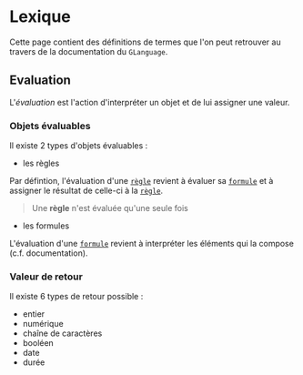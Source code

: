 # Lexique

Cette page contient des définitions de termes que l'on peut retrouver au travers de la documentation du `GLanguage`.

## Evaluation <a name="evaluation"></a>

L'_évaluation_ est l'action d'interpréter un objet et de lui assigner une valeur.

### Objets évaluables

Il existe 2 types d'objets évaluables :

- les règles

Par défintion, l'évaluation d'une [`règle`][rule] revient à évaluer sa [`formule`][formula] et à assigner le résultat de celle-ci à la [`règle`][rule].

> Une **règle** n'est évaluée qu'une seule fois

- les formules

L'évaluation d'une [`formule`][formula] revient à interpréter les éléments qui la compose (c.f. documentation).

### Valeur de retour

Il existe 6 types de retour possible :

- entier
- numérique
- chaîne de caractères
- booléen
- date
- durée

[rule]: rule.md
[formula]: formula.md